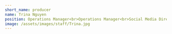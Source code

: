 ```yaml
---
short_name: producer
name: Trina Nguyen
position: Operations Manager<br>Operations Manager<br>Social Media Director<br>Producer<br>
image: /assets/images/staff/Trina.jpg
---
```

